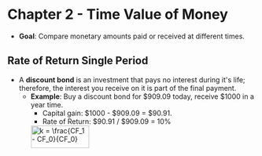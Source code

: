 # Chapter 2 - Time Value of Money
* **Goal**: Compare monetary amounts paid or received at different times.

## Rate of Return Single Period
* A **discount bond** is an investment that pays no interest during it's life; therefore, the interest you receive on it is part of the final payment.
  * **Example**: Buy a discount bond for $909.09 today, receive $1000 in a year time.
    * Capital gain: $1000 - $909.09 = $90.91.
    * Rate of Return: $90.91 / $909.09 = 10%
    <img src="http://www.sciweavers.org/tex2img.php?eq=k%20%3D%20%5Cfrac%7BCF_1%20-%20CF_0%7D%7BCF_0%7D&bc=White&fc=Black&im=jpg&fs=12&ff=arev&edit=0" align="center" border="0" alt="k = \frac{CF_1 - CF_0}{CF_0}" width="118" height="46" />
